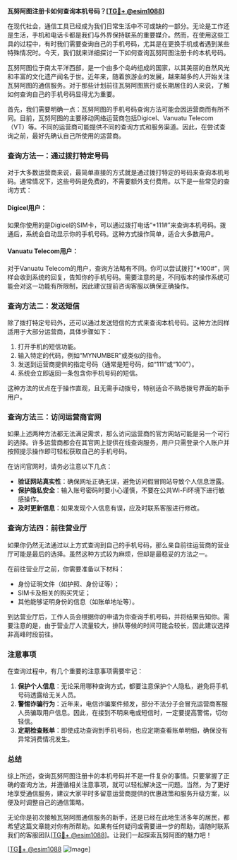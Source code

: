 **瓦努阿图注册卡如何查询本机号码？[[TG💪+ @esim1088](https://t.me/s/esim1088)]**

在现代社会，通信工具已经成为我们日常生活中不可或缺的一部分。无论是工作还是生活，手机和电话卡都是我们与外界保持联系的重要媒介。然而，在使用这些工具的过程中，有时我们需要查询自己的手机号码，尤其是在更换手机或者遇到某些特殊情况时。今天，我们就来详细探讨一下如何查询瓦努阿图注册卡的本机号码。

瓦努阿图位于南太平洋西部，是一个由多个岛屿组成的国家，以其美丽的自然风光和丰富的文化遗产闻名于世。近年来，随着旅游业的发展，越来越多的人开始关注瓦努阿图的通信服务。对于那些计划前往瓦努阿图旅行或长期居住的人来说，了解如何查询自己的手机号码显得尤为重要。

首先，我们需要明确一点：瓦努阿图的手机号码查询方法可能会因运营商而有所不同。目前，瓦努阿图的主要移动网络运营商包括Digicel、Vanuatu Telecom（VT）等。不同的运营商可能提供不同的查询方式和服务渠道。因此，在尝试查询之前，最好先确认自己所使用的运营商。

### 查询方法一：通过拨打特定号码

对于大多数运营商来说，最简单直接的方式就是通过拨打特定的号码来查询本机号码。通常情况下，这些号码是免费的，不需要额外支付费用。以下是一些常见的查询方式：

#### Digicel用户：
如果你使用的是Digicel的SIM卡，可以通过拨打电话“*111#”来查询本机号码。拨通后，系统会自动显示你的手机号码。这种方式操作简单，适合大多数用户。

#### Vanuatu Telecom用户：
对于Vanuatu Telecom的用户，查询方法略有不同。你可以尝试拨打“*100#”，同样会收到系统的回复，告知你的手机号码。需要注意的是，不同版本的操作系统可能会对这一功能有所限制，因此建议提前咨询客服以确保正确操作。

### 查询方法二：发送短信

除了拨打特定号码外，还可以通过发送短信的方式来查询本机号码。这种方法同样适用于大部分运营商，具体步骤如下：

1. 打开手机的短信功能。
2. 输入特定的代码，例如“MYNUMBER”或类似的指令。
3. 发送到运营商提供的指定号码（通常是短号码，如“111”或“100”）。
4. 系统会立即返回一条包含你手机号码的短信。

这种方法的优点在于操作直观，且无需手动拨号，特别适合不熟悉拨号界面的新手用户。

### 查询方法三：访问运营商官网

如果上述两种方法都无法满足需求，那么访问运营商的官方网站可能是另一个可行的选择。许多运营商都会在其官网上提供在线查询服务，用户只需登录个人账户并按照提示操作即可轻松获取自己的手机号码。

在访问官网时，请务必注意以下几点：

- **验证网站真实性**：确保网址正确无误，避免访问假冒网站导致个人信息泄露。
- **保护隐私安全**：输入账号密码时要小心谨慎，不要在公共Wi-Fi环境下进行敏感操作。
- **及时更新信息**：如果发现个人信息有误，应及时联系客服进行修改。

### 查询方法四：前往营业厅

如果你仍然无法通过以上方式查询到自己的手机号码，那么亲自前往运营商的营业厅可能是最后的选择。虽然这种方式较为麻烦，但却是最稳妥的方法之一。

在前往营业厅之前，你需要准备以下材料：

- 身份证明文件（如护照、身份证等）；
- SIM卡及相关的购买凭证；
- 其他能够证明身份的信息（如账单地址等）。

到达营业厅后，工作人员会根据你的申请为你查询手机号码，并将结果告知你。需要注意的是，由于营业厅人流量较大，排队等候的时间可能会较长，因此建议选择非高峰时段前往。

### 注意事项

在查询过程中，有几个重要的注意事项需要牢记：

1. **保护个人信息**：无论采用哪种查询方式，都要注意保护个人隐私，避免将手机号码透露给无关人员。
2. **警惕诈骗行为**：近年来，电信诈骗案件频发，部分不法分子会冒充运营商客服人员骗取用户信息。因此，在接到不明来电或短信时，一定要提高警惕，切勿轻信。
3. **定期检查账单**：即使成功查询到手机号码，也应定期查看账单明细，确保没有异常消费情况发生。

### 总结

综上所述，查询瓦努阿图注册卡的本机号码并不是一件复杂的事情。只要掌握了正确的查询方法，并遵循相关注意事项，就可以轻松解决这一问题。当然，为了更好地享受通信服务，建议大家平时多留意运营商提供的优惠政策和服务升级方案，以便及时调整自己的通信策略。

无论你是初次接触瓦努阿图通信服务的新手，还是已经在此地生活多年的居民，都希望这篇文章能对你有所帮助。如果有任何疑问或需要进一步的帮助，请随时联系我们的客服团队[[TG💪+ @esim1088](https://t.me/s/esim1088)]。让我们一起探索瓦努阿图的魅力吧！

[[TG💪+ @esim1088](https://t.me/s/esim1088) ![Image](https://i.postimg.cc/4NQfJmqS/Snipaste-2025-05-13-00-14-12.png)]